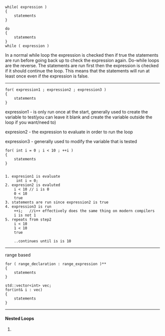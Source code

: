 

```
while( expression )
{
	statements
}
```



```
do 
{
	statements
}
while ( expression )
```
In a normal while loop the expression is checked then if true the statements are run before going back up to check the expression again. 
Do-while loops are the reverse. The statements are run first then the expression is checked if it should continue the loop. This means that the statements will run at least once even if the expression is false.


---

```
for( expression1 ; expression2 ; expression3 )
{
	statements
}
```

expression1  - is only run once at the start, generally used to create the variable to test(you can leave it blank and create the variable outside the loop if you want/need to)
 
expresion2 - the expression to evaluate in order to run the loop

expression3 - generally used to modify the variable that is tested

```
for( int i = 0 ; i < 10 ; ++i )
{
	statements
}
```

```

1. expresion1 is evaluate 
	 int i = 0;
2. expresion2 is evaluted
	i < 10 // i is 0 
	0 < 10
	true
3. statements are run since expression2 is true
4. expression3 is run
	++i;   //i++ effectively does the same thing on modern compilers
	i is not 1	
5. repeats from step2 
	i < 10
	1 < 10
	true
	
	..continues until is is 10
```


---

range based
```
for ( range_declaration : range_expression )** 
{
	statements   
}
```

```
std::vector<int> vec;
for(int& i : vec)
{
	statements
}
```





----
#### Nested Loops


1.

